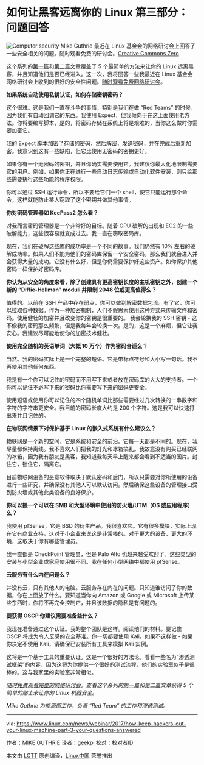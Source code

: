 如何让黑客远离你的 Linux 第三部分：问题回答
============================================================

 ![Computer security](https://www.linux.com/sites/lcom/files/styles/rendered_file/public/keep-hackers-out.jpg?itok=lqgHDxDu "computer security") 
Mike Guthrie 最近在 Linux 基金会的网络研讨会上回答了一些安全相关的问题。随时观看免费的研讨会。[Creative Commons Zero][1]

这个系列的[第一篇][6]和[第二篇][7]文章覆盖了 5 个最简单的方法来让你的 Linux 远离黑客，并且知道他们是否已经进入。这一次，我将回答一些我最近在 Linux 基金会网络研讨会上收到的很好的安全性问题。[随时观看免费网络研讨会][8]。

**如果系统自动使用私钥认证，如何存储密钥密码？**

这个很难。这是我们一直在斗争的事情，特别是我们在做 “Red Teams” 的时候，因为我们有自动回调它的东西。我使用 Expect，但我倾向于在这上面使用老方法。你将要编写脚本，是的，将密码存储在系统上将是艰难的，当你这么做时你需要加密它。

我的 Expect 脚本加密了存储的密码，然后解密，发送密码，并在完成后重新加密。我意识到这有一些缺陷，但它比使用无密码的密钥更好。

如果你有一个无密码的密钥，并且你确实需要使用它。我建议你最大化地限制需要它的用户。例如，如果你正在进行一些自动日志传输或自动化软件安装，则只给那些需要执行这些功能的程序权限。

你可以通过 SSH 运行命令，所以不要给它们一个 shell，使它只能运行那个命令，这样就能防止某人窃取了这个密钥并做其他事情。

**你对密码管理器如 KeePass2 怎么看？**

对我而言密码管理器是一个非常好的目标。随着 GPU 破解的出现和 EC2 的一些破解能力，这些很容易就变成过去。我一直在窃取密码库。

现在，我们在破解这些库的成功率是一个不同的故事。我们仍然有 10% 左右的破解成功率。如果人们不能为他们的密码库保留一个安全密码，那么我们就会进入并会获得大量的成功。它没有什么好，但是你仍需要保护好这些资产。如你保护其他密码一样保护好密码库。

**你认为从安全的角度来看，除了创建具有更高密钥长度的主机密钥之外，创建一个新的 “Diffie-Hellman” moduli 并限制 2048 位或更高值得么？**

值得的。以前在 SSH 产品中存在弱点，你可以做到解密数据包流。有了它，你可以拉取各种数据。作为一种加密机制，人们不假思索使用这种方式来传输文件和密码。使用健壮的加密并且改变你的密钥是很重要的。 我会轮换我的 SSH 密钥 - 这不像我的密码那么频繁，但是我每年会轮换一次。是的，这是一个麻烦，但它让我安心。我建议尽可能地使你的加密技术健壮。

**使用完全随机的英语单词（大概 10 万个）作为密码合适么？**

当然。我的密码实际上是一个完整的短语。它是带标点符号和大小写一句话。我不再使用其他任何东西。

我是有一个你可以记住的密码而不用写下来或者放在密码库的大大的支持者。一个你可以记住不必写下来的密码比你需要写下来的密码更安全。

使用短语或使用你可以记住的四个随机单词比那些需要经过几次转换的一串数字和字符的字符串更安全。我目前的密码长度大约是 200 个字符。这是我可以快速打出来并且记住的。

**在物联网情景下对保护基于 Linux 的嵌入式系统有什么建议么？**

物联网是一个新的空间，它是系统和安全的前沿。它每一天都是不同的。现在，我尽量都保持离线。我不喜欢人们把我的灯光和冰箱搞乱。我故意没有购买已经联网的冰箱，因为我有朋友是黑客，我知道我每天早上醒来都会看到不适当的图片。封住它，锁住它，隔离它。

目前物联网设备的恶意软件取决于默认密码和后门，所以只需要对你所使用的设备进行一些研究，并确保没有其他人可以默认访问。然后确保这些设备的管理接口受到防火墙或其他此类设备的良好保护。

**你可以提一个可以在 SMB 和大型环境中使用的防火墙/UTM（OS 或应用程序）么？**

我使用 pfSense，它是 BSD 的衍生产品。我很喜欢它。它有很多模块，实际上现在它有商业支持，这对于小企业来说这是非常棒的。对于更大的设备、更大的环境，这取决于你有哪些管理员。

我一直都是 CheckPoint 管理员，但是 Palo Alto 也越来越受欢迎了。这些类型的安装与小型企业或家庭使用很不同。我在任何小型网络中都使用 pfSense。

**云服务有什么内在问题么？**

并没有云，只有其他人的电脑。云服务存在内在的问题。只知道谁访问了你的数据，你在上面放了什么。要知道当你向 Amazon 或 Google 或 Microsoft 上传某些东西时，你将不再完全控制它，并且该数据的隐私是有问题的。

**要获得 OSCP 你建议需要准备些什么？**

我现在准备通过这个认证。我的整个团队是这样。阅读他们的材料。要记住 OSCP 将成为令人反感的安全基准。你一切都要使用 Kali。如果不这样做 - 如果你决定不使用 Kali，请确保已安装所有工具来模拟 Kali 实例。

这将是一个基于工具的重要认证。这是一个很好的方法论。看看一些名为“渗透测试框架”的内容，因为这将为你提供一个很好的测试流程，他们的实验室似乎是很棒的。这与我家里的实验室非常相似。

_[随时免费观看完整的网络研讨会][3]。查看这个系列的[第一篇][4]和[第二篇][5]文章获得 5 个简单的贴士来让你的 Linux 机器安全。_

_Mike Guthrie 为能源部工作，负责 “Red Team” 的工作和渗透测试。_

--------------------------------------------------------------------------------

via: https://www.linux.com/news/webinar/2017/how-keep-hackers-out-your-linux-machine-part-3-your-questions-answered

作者：[MIKE GUTHRIE][a]
译者：[geekpi](https://github.com/geekpi)
校对：[校对者ID](https://github.com/校对者ID)

本文由 [LCTT](https://github.com/LCTT/TranslateProject) 原创编译，[Linux中国](https://linux.cn/) 荣誉推出

[a]:https://www.linux.com/users/anch
[1]:https://www.linux.com/licenses/category/creative-commons-zero
[2]:https://www.linux.com/files/images/keep-hackers-outjpg
[3]:http://portal.on24.com/view/channel/index.html?showId=1101876&showCode=linux&partnerref=linco
[4]:https://www.linux.com/news/webinar/2017/how-keep-hackers-out-your-linux-machine-part-1-top-two-security-tips
[5]:https://www.linux.com/news/webinar/2017/how-keep-hackers-out-your-linux-machine-part-2-three-more-easy-security-tips
[6]:https://www.linux.com/news/webinar/2017/how-keep-hackers-out-your-linux-machine-part-1-top-two-security-tips
[7]:https://www.linux.com/news/webinar/2017/how-keep-hackers-out-your-linux-machine-part-2-three-more-easy-security-tips
[8]:http://portal.on24.com/view/channel/index.html?showId=1101876&showCode=linux&partnerref=linco
